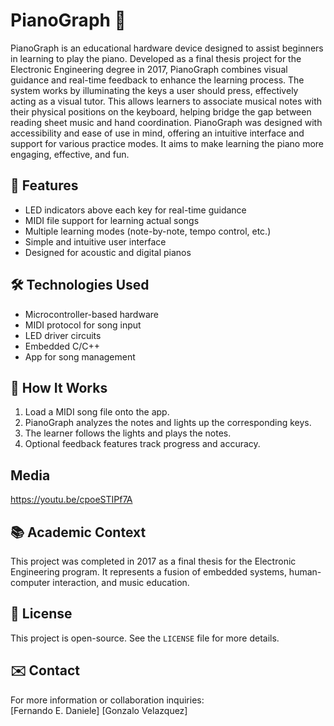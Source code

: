 # PianoGraph 🎹
PianoGraph is an educational hardware device designed to assist beginners in learning to play the piano. Developed as a final thesis project for the Electronic Engineering degree in 2017, PianoGraph combines visual guidance and real-time feedback to enhance the learning process.
The system works by illuminating the keys a user should press, effectively acting as a visual tutor. This allows learners to associate musical notes with their physical positions on the keyboard, helping bridge the gap between reading sheet music and hand coordination.
PianoGraph was designed with accessibility and ease of use in mind, offering an intuitive interface and support for various practice modes. It aims to make learning the piano more engaging, effective, and fun.

## 📌 Features

- LED indicators above each key for real-time guidance  
- MIDI file support for learning actual songs  
- Multiple learning modes (note-by-note, tempo control, etc.)  
- Simple and intuitive user interface  
- Designed for acoustic and digital pianos  

## 🛠️ Technologies Used

- Microcontroller-based hardware  
- MIDI protocol for song input  
- LED driver circuits  
- Embedded C/C++  
- App for song management  

## 🚀 How It Works

1. Load a MIDI song file onto the app.  
2. PianoGraph analyzes the notes and lights up the corresponding keys.  
3. The learner follows the lights and plays the notes.  
4. Optional feedback features track progress and accuracy.

## Media
[https://youtu.be/cpoeSTIPf7A ](https://youtu.be/cpoeSTIPf7A)

## 📚 Academic Context

This project was completed in 2017 as a final thesis for the Electronic Engineering program. It represents a fusion of embedded systems, human-computer interaction, and music education.

## 📃 License

This project is open-source. See the `LICENSE` file for more details.

## ✉️ Contact

For more information or collaboration inquiries:  
[Fernando E. Daniele] 
[Gonzalo Velazquez]  
